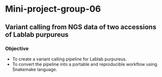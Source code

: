 # Mini-project-group-06

## Variant calling from NGS data of two accessions of Lablab purpureus

### Objective
* To create a variant calling pipeline for Lablab purpureus.
* To convert the pipeline into a portable and reproducible workflow using Snakemake language.
